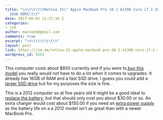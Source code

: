 ```yaml
---
title: "\n\t\t\t\tRetina 15\" Apple MacBook Pro 10.1 A1398 Core i7 2.30GHz 256GB SSD
  16GB HDMI\t\t"
date: 2017-06-01 11:27:34 Z
categories:
- jim
author: macseek@gmail.com
comments: true
excerpt: "\n\t\t\t\t\t\t"
layout: post
link: https://jim.am/retina-15-apple-macbook-pro-10-1-a1398-core-i7-2-30ghz-256gb-ssd-16gb-hdmi/
wordpress_id: 5553
---
```


This computer costs about $850 currently and if you were to[ buy this model](https://rover.ebay.com/rover/1/711-53200-19255-0/1?ff3=4&toolid=11800&pub=5575019070&campid=5337133045&mpre=http%3A%2F%2Fwww.ebay.com%2Fitm%2FRetina-15-Apple-MacBook-Pro-10-1-A1398-Core-i7-2-30GHz-256GB-SSD-16GB-HDMI-43-%2F112415713493%3Fhash%3Ditem1a2c7fa8d5%3Ag%3AQGoAAOSwc-tY3U0T) you really would not have to do a lot when it comes to upgrades. It already has 16GB of RAM and a fast SSD drive. I guess you could add a [larger SSD drive](http://amzn.to/2rXt4y8) but for my purposes the size is fine.




This is a 2012 computer so at five years old it might be a good ideal to [replace the battery ](https://rover.ebay.com/rover/1/711-53200-19255-0/1?ff3=4&toolid=11800&pub=5575019070&campid=5337133045&mpre=http%3A%2F%2Fwww.ebay.com%2Fsch%2Fi.html%3F_from%3DR40%26_trksid%3Dp2047675.m570.l1313.TR9.TRC1.A0.H0.X2012%2Bmacbook%2Bpro%2Bbattery.TRS0%26_nkw%3D2012%2Bmacbook%2Bpro%2Bbattery%26_sacat%3D0) but that should only cost you about $30.00 or so. An extra charger would cost about $150.00 if you need an [extra power supply](https://rover.ebay.com/rover/1/711-53200-19255-0/1?ff3=4&toolid=11800&pub=5575019070&campid=5337133045&mpre=http%3A%2F%2Fwww.ebay.com%2Fsch%2Fi.html%3F_odkw%3D2012%2Bmacbook%2Bpro%2Bbattery%26_osacat%3D0%26_from%3DR40%26_trksid%3Dp2045573.m570.l1313.TR4.TRC1.A0.H0.X2012%2Bmacbook%2Bpro%2Bcharger.TRS0%26_nkw%3D2012%2Bmacbook%2Bpro%2Bcharger%26_sacat%3D0) as the battery life on a a 2012 model isn’t as great than with a newer MacBook Pro.


		
